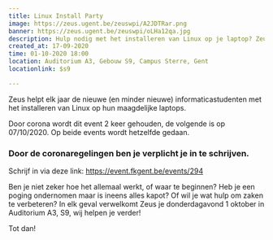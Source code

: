 ```yaml
---
title: Linux Install Party
image: https://zeus.ugent.be/zeuswpi/A2JDTRar.png
banner: https://zeus.ugent.be/zeuswpi/oLHa12qa.jpg
description: Hulp nodig met het installeren van Linux op je laptop? Zeus helpt je graag!
created_at: 17-09-2020
time: 01-10-2020 18:00
location: Auditorium A3, Gebouw S9, Campus Sterre, Gent
locationlink: $s9

---
```


Zeus helpt elk jaar de nieuwe (en minder nieuwe) informaticastudenten met het installeren van Linux op hun maagdelijke laptops.

Door corona wordt dit event 2 keer gehouden, de volgende is op 07/10/2020. Op beide events wordt hetzelfde gedaan.

### Door de coronaregelingen ben je verplicht je in te schrijven.
Schrijf in via deze link: https://event.fkgent.be/events/294

Ben je niet zeker hoe het allemaal werkt, of waar te beginnen?
Heb je een poging ondernomen maar is ineens alles kapot?
Of wil je wat hulp om zaken te verbeteren?
In elk geval verwelkomt Zeus je donderdagavond 1 oktober in Auditorium A3, S9, wij helpen je verder!

Tot dan!
